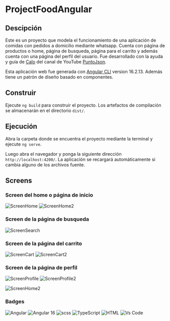 # ProjectFoodAngular

## Descipción
Este es un proyecto que modela el funcionamiento de una aplicación de comidas con pedidos a domicilio mediante whatsapp. Cuenta con página de productos o home, página de busqueda, página para el carrito y además cuenta con una página del perfil del usuario.
Fue desarrollado con la ayuda y guía de [Calo](https://github.com/cacalo) del canal de YouTube [PuntoJson](https://www.youtube.com/@puntojson).

Esta aplicación web fue generada con [Angular CLI](https://github.com/angular/angular-cli) version 16.2.13. Además tiene un patrón de diseño basado en componentes.

## Construir

Ejecute `ng build` para construir el proyecto. Los artefactos de compilación se almacenarán en el directorio `dist/`.

## Ejecución

Abra la carpeta donde se encuentra el proyecto mediante la terminal y ejecute `ng serve`.
 
Luego abra el navegador y ponga la siguiente dirección `http://localhost:4200/`. La aplicación se recargará automáticamente si cambia alguno de los archivos fuente.

## Screens

### Screen del home o página de inicio

![ScreenHome](./src/assets/screens/screenHome.png) ![ScreenHome2](./src/assets/screens/screenHome2.png)

### Screen de la página de busqueda

![ScreenSearch](./src/assets/screens/screenSearch.png)

### Screen de la página del carrito
![ScreenCart](./src/assets/screens/screenCart.png) ![ScreenCart2](./src/assets/screens/screenCart2.png)

### Screen de la página de perfil
![ScreenProfile](./src/assets/screens/screenProfile.png) ![ScreenProfile2](./src/assets/screens/screenProfile2.png)

![ScreenHome2](./src/assets/screens/screen.png)

### Badges
![Angular](https://img.shields.io/badge/-Angular-DD0031?style=flat&logo=angular&logoColor=white) ![Angular 16](https://img.shields.io/badge/angular-_v.16-red) ![scss](https://img.shields.io/badge/-Scss-eee?style=flat&logo=sass) ![TypeScript](https://shields.io/badge/TypeScript-3178C6?logo=TypeScript&logoColor=FFF&style=flat) ![HTML](https://shields.io/badge/HTML-f06529?logo=html5&logoColor=white&labelColor=f06529) ![Vs Code](https://img.shields.io/badge/Vscode-007ACC?style=flat&logo=visualstudiocode&logoColor=white)
